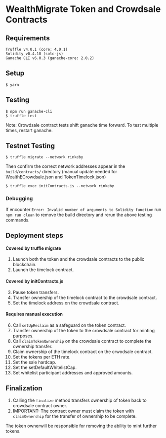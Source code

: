 # WealthMigrate Token and Crowdsale Contracts


## Requirements

```{sh}
Truffle v4.0.1 (core: 4.0.1)
Solidity v0.4.18 (solc-js)
Ganache CLI v6.0.3 (ganache-core: 2.0.2)
```


## Setup

```{sh}
$ yarn
```

## Testing

```
$ npm run ganache-cli
$ truffle test
```

Note: Crowdsale contract tests shift ganache time forward. To test multiple times, restart ganache.

## Testnet Testing

```
$ truffle migrate --network rinkeby
```

Then confirm the correct network addresses appear in the `build/contracts/` directory (manual update needed for WealthECrowdsale.json and TokenTimelock.json)

```
$ truffle exec initContracts.js --network rinkeby
```

### Debugging

If encounter `Error: Invalid number of arguments to Solidity function` run `npm run clean` to remove the build directory and rerun the above testing commands.


## Deployment steps

#### Covered by truffle migrate

  1. Launch both the token and the crowdsale contracts to the public blockchain.
  2. Launch the timelock contract.

#### Covered by initContracts.js

  3. Pause token transfers.
  4. Transfer ownership of the timelock contract to the crowdsale contract.
  5. Set the timelock address on the crowdsale contract.

#### Requires manual execution

  6. Call `setUpReclaim` as a safeguard on the token contract.
  7. Transfer ownership of the token to the crowdsale contract for minting purposes.
  8. Call `claimTokenOwnership` on the crowdsale contract to complete the ownership transfer.
  9. Claim ownership of the timelock contract on the crwodsale contract.
  10. Set the tokens per ETH rate.
  11. Set the sale hardcap.
  12. Set the setDefaultWhitelistCap.
  13. Set whitelist participant addresses and approved amounts.

## Finalization

  1. Calling the `finalize` method transfers ownership of token back to crowdsale contract owner.
  2. IMPORTANT: The contract owner must claim the token with `claimOwnership` for the transfer of ownership to be complete.

The token ownerwill be responsible for removing the ability to mint further tokens.
